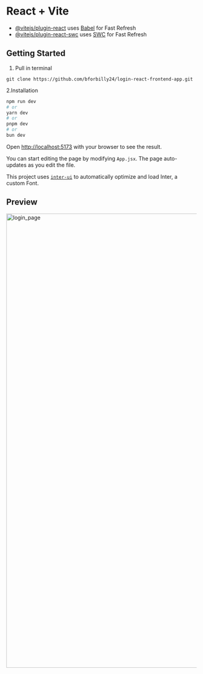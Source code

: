 # React + Vite

- [@vitejs/plugin-react](https://github.com/vitejs/vite-plugin-react/blob/main/packages/plugin-react/README.md) uses [Babel](https://babeljs.io/) for Fast Refresh
- [@vitejs/plugin-react-swc](https://github.com/vitejs/vite-plugin-react-swc) uses [SWC](https://swc.rs/) for Fast Refresh

## Getting Started

>
1. Pull in terminal
```
git clone https://github.com/bforbilly24/login-react-frontend-app.git
```
>
2.Installation
```bash
npm run dev
# or
yarn dev
# or
pnpm dev
# or
bun dev
```

Open [http://localhost:5173](http://localhost:5173) with your browser to see the result.

You can start editing the page by modifying `App.jsx`. The page auto-updates as you edit the file.

This project uses [`inter-ui`](https://www.npmjs.com/package/inter-ui) to automatically optimize and load Inter, a custom Font.

## Preview

<img width="1200" alt="login_page" src="https://github.com/bforbilly24/login-react-frontend-app/assets/93701344/6c8c4ea0-d24b-47dd-b179-efb5419f7dbe" >